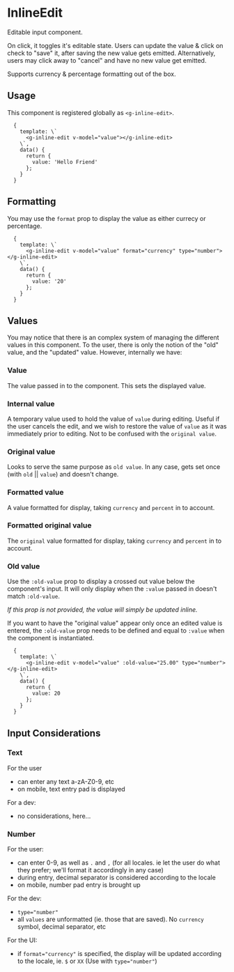 # InlineEdit

Editable input component.

On click, it toggles it's editable state. Users can update the value & click on check to "save" it, after saving the new value gets emitted.
Alternatively, users may click away to "cancel" and have no new value get emitted.

Supports currency & percentage formatting out of the box.

## Usage

This component is registered globally as `<g-inline-edit>`.

```
  {
    template: \`
      <g-inline-edit v-model="value"></g-inline-edit>
    \`,
    data() {
      return {
        value: 'Hello Friend'
      };
    }
  }
```

## Formatting

You may use the `format` prop to display the value as either currecy or percentage.

```
  {
    template: \`
      <g-inline-edit v-model="value" format="currency" type="number"></g-inline-edit>
    \`,
    data() {
      return {
        value: '20'
      };
    }
  }
```

## Values
You may notice that there is an complex system of managing the different values in this component. To the user, there is only the notion of the "old" value, and the "updated" value.  However, internally we have:

### Value
The value passed in to the component. This sets the displayed value.

### Internal value
A temporary value used to hold the value of `value` during editing. Useful if the user cancels the edit, and we wish to restore the value of `value` as it was immediately prior to editing. Not to be confused with the `original value`.

### Original value
Looks to serve the same purpose as `old value`. In any case, gets set once (with `old` || `value`) and doesn't change.

### Formatted value
A value formatted for display, taking `currency` and `percent` in to account.

### Formatted original value
The `original` value formatted for display, taking `currency` and `percent` in to account.

### Old value
Use the `:old-value` prop to display a crossed out value below the component's input. It will only display when the `:value` passed in doesn't match `:old-value`.

_If this prop is not provided, the value will simply be updated inline._

If you want to have the "original value" appear only once an edited value is entered, the `:old-value` prop needs to be defined and equal to `:value` when the component is instantiated.


```
  {
    template: \`
      <g-inline-edit v-model="value" :old-value="25.00" type="number"></g-inline-edit>
    \`,
    data() {
      return {
        value: 20
      };
    }
  }
```


## Input Considerations

### Text

For the user
* can enter any text a-zA-Z0-9, etc
* on mobile, text entry pad is displayed

For a dev:
* no considerations, here...



### Number

For the user:
* can enter 0-9, as well as `.` and `,` (for all locales. ie let the user do what they prefer; we'll format it accordingly in any case)
* during entry, decimal separator is considered according to the locale
* on mobile, number pad entry is brought up


For the dev:
* `type="number"`
* all `values` are unformatted (ie. those that are saved). No `currency` symbol, decimal separator, etc


For the UI:
* if `format="currency"` is specified, the display will be updated according to the locale, ie. `$` or `XX` (Use with `type="number"`)

